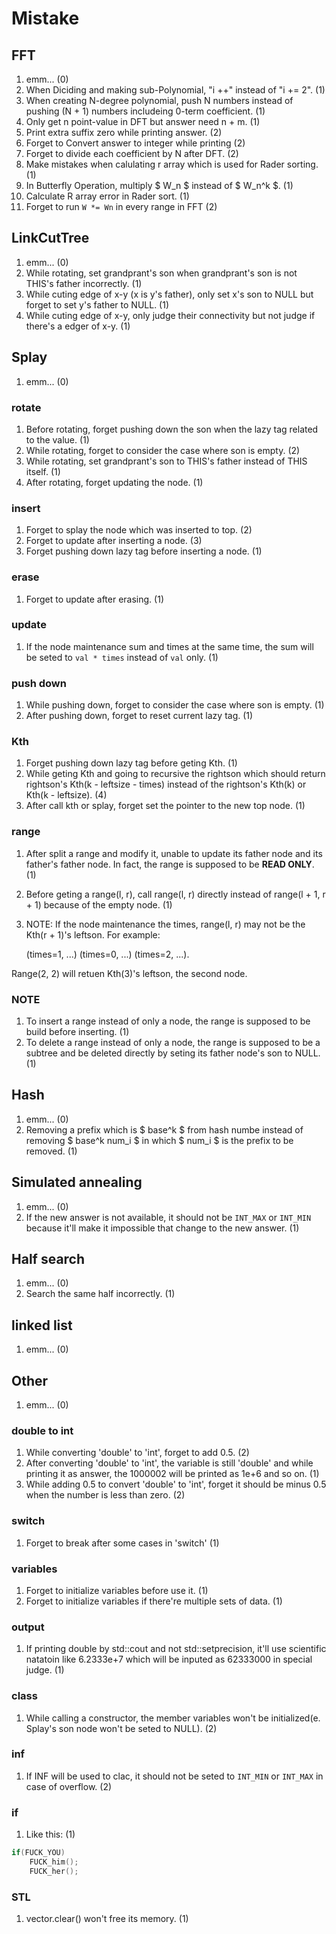 # Mistake

## FFT

1. emm...                                                   (0)
1. When Diciding and making sub-Polynomial, "i ++" instead of
  "i += 2".                                                 (1)
1. When creating N-degree polynomial, push N numbers instead
  of pushing (N + 1) numbers includeing 0-term coefficient. (1)
1. Only get n point-value in DFT but answer need n + m.     (1)
1. Print extra suffix zero while printing answer.           (2)
1. Forget to Convert answer to integer while printing       (2)
1. Forget to divide each coefficient by N after DFT.        (2)
1. Make mistakes when calulating r array which is used for
  Rader sorting.                                            (1)
1. In Butterfly Operation, multiply $ W_n $ instead of
  $ W_n^k $.                                                (1)
1. Calculate R array error in Rader sort.                   (1)
1. Forget to run `W *= Wn` in every range in FFT            (2)

## LinkCutTree

1. emm...                                                   (0)
1. While rotating, set grandprant's son when grandprant's son
  is not THIS's father incorrectly.                         (1)
1. While cuting edge of x-y (x is y's father), only set x's
  son to NULL but forget to set y's father to NULL.         (1)
1. While cuting edge of x-y, only judge their connectivity but
  not judge if there's a edger of x-y.                      (1)

## Splay

1. emm...                                                   (0)

### rotate

1. Before rotating, forget pushing down the son when the lazy
  tag related to the value.                                 (1)
1. While rotating, forget to consider the case where son is
  empty.                                                    (2)
1. While rotating, set grandprant's son to THIS's father
  instead of THIS itself.                                   (1)
1. After rotating, forget updating the node.                (1)

### insert

1. Forget to splay the node which was inserted to top.      (2)
1. Forget to update after inserting a node.                 (3)
1. Forget pushing down lazy tag before inserting a node.    (1)

### erase

1. Forget to update after erasing.                          (1)

### update

1. If the node maintenance sum and times at the same time, the
  sum will be seted to `val * times` instead of `val` only. (1)

### push down

1. While pushing down, forget to consider the case where son is
  empty.                                                    (1)
1. After pushing down, forget to reset current lazy tag.    (1)

### Kth

1. Forget pushing down lazy tag before geting Kth.          (1)
1. While geting Kth and going to recursive the rightson which
  should return rightson's Kth(k - leftsize - times) instead
  of the rightson's Kth(k) or Kth(k - leftsize).          (4)
1. After call kth or splay, forget set the pointer to the new
  top node.                                                 (1)

### range

1. After split a range and modify it, unable to update its
  father node and its father's father node. In fact, the range
  is supposed to be **READ ONLY**.                          (1)
1. Before geting a range(l, r), call range(l, r) directly
  instead of range(l + 1, r + 1) because of the empty node. (1)
1. NOTE: If the node maintenance the times, range(l, r) may not
  be the Kth(r + 1)'s leftson. For example:

	(times=1, ...) (times=0, ...) (times=2, ...).

  Range(2, 2) will retuen Kth(3)'s leftson, the second node.

### NOTE

1. To insert a range instead of only a node, the range is
  supposed to be build before inserting.                    (1)
1. To delete a range instead of only a node, the range is
  supposed to be a subtree and be deleted directly by seting
  its father node's son to NULL.                            (1)

## Hash

1. emm...                                                   (0)
1. Removing a prefix which is $ base^k $ from hash numbe
  instead of removing $ base^k num_i $ in which $ num_i $
  is the prefix to be removed.                              (1)

## Simulated annealing

1. emm...                                                   (0)
1. If the new answer is not available, it should not be
  `INT_MAX` or `INT_MIN` because it'll make it impossible that
  change to the new answer.                                 (1)

## Half search

1. emm...                                                   (0)
1. Search the same half incorrectly.                        (1)

## linked list

1. emm...                                                   (0)

## Other

1. emm...                                                   (0)

### double to int

1. While converting 'double' to 'int', forget to add 0.5.   (2)
1. After converting 'double' to 'int', the variable is still
  'double' and while printing it as answer, the 1000002 will
  be printed as 1e+6 and so on.                             (1)
1. While adding 0.5 to convert 'double' to 'int', forget it
  should be minus 0.5 when the number is less than zero.    (2)

### switch

1. Forget to break after some cases in 'switch'             (1)

### variables

1. Forget to initialize variables before use it.            (1)
1. Forget to initialize variables if there're multiple sets of
  data.                                                     (1)

### output

1. If printing double by std::cout and not std::setprecision,
  it'll use scientific natatoin like 6.2333e+7 which will be
  inputed as 62333000 in special judge.                     (1)

### class

1. While calling a constructor, the member variables won't be
  initialized(e. Splay's son node won't be seted to NULL).  (2)

### inf

1. If INF will be used to clac, it should not be seted to
  `INT_MIN` or `INT_MAX` in case of overflow.               (2)

### if

1. Like this:                                               (1)

```cpp
if(FUCK_YOU)
	FUCK_him();
	FUCK_her();
```

### STL

1. vector.clear() won't free its memory.                    (1)
